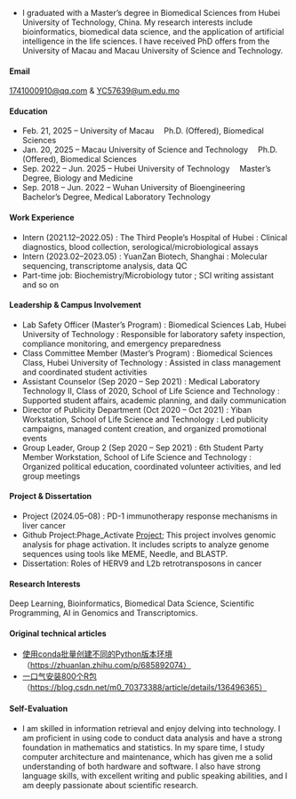 

- I graduated with a Master’s degree in Biomedical Sciences from Hubei University of Technology, China. My research interests include bioinformatics, biomedical data science, and the application of artificial intelligence in the life sciences. I have received PhD offers from the University of Macau and Macau University of Science and Technology.


#### Email
1741000910@qq.com & YC57639@um.edu.mo

#### Education
- Feb. 21, 2025 – University of Macau
 Ph.D. (Offered), Biomedical Sciences
- Jan. 20, 2025 – Macau University of Science and Technology
 Ph.D. (Offered), Biomedical Sciences
- Sep. 2022 – Jun. 2025 – Hubei University of Technology
 Master’s Degree, Biology and Medicine
- Sep. 2018 – Jun. 2022 – Wuhan University of Bioengineering
 Bachelor’s Degree, Medical Laboratory Technology

#### Work Experience
- Intern (2021.12–2022.05) : The Third People’s Hospital of Hubei : Clinical diagnostics, blood collection, serological/microbiological assays  
- Intern (2023.02–2023.05) : YuanZan Biotech, Shanghai : Molecular sequencing, transcriptome analysis, data QC
- Part-time job: Biochemistry/Microbiology tutor ; SCI writing assistant and so on

####  Leadership & Campus Involvement
- Lab Safety Officer (Master’s Program) : Biomedical Sciences Lab, Hubei University of Technology : Responsible for laboratory safety inspection, compliance monitoring, and emergency preparedness
- Class Committee Member (Master’s Program) : Biomedical Sciences Class, Hubei University of Technology : Assisted in class management and coordinated student activities
- Assistant Counselor (Sep 2020 – Sep 2021) : Medical Laboratory Technology II, Class of 2020, School of Life Science and Technology : Supported student affairs, academic planning, and daily communication
- Director of Publicity Department (Oct 2020 – Oct 2021) : Yiban Workstation, School of Life Science and Technology : Led publicity campaigns, managed content creation, and organized promotional events
- Group Leader, Group 2 (Sep 2020 – Sep 2021) : 6th Student Party Member Workstation, School of Life Science and Technology : Organized political education, coordinated volunteer activities, and led group meetings

#### Project & Dissertation
- Project (2024.05–08) : PD-1 immunotherapy response mechanisms in liver cancer
- Github Project:Phage_Activate [Project](https://github.com/zequanhan/phage_activate); This project involves genomic analysis for phage activation. It includes scripts to analyze genome sequences using tools like MEME, Needle, and BLASTP.
- Dissertation: Roles of HERV9 and L2b retrotransposons in cancer
  
#### Research Interests
Deep Learning, Bioinformatics, Biomedical Data Science, Scientific Programming, AI in Genomics and Transcriptomics.

#### Original technical articles
- [使用conda批量创建不同的Python版本环境](https://zhuanlan.zhihu.com/p/685892074)（https://zhuanlan.zhihu.com/p/685892074）
- [一口气安装800个R包](https://blog.csdn.net/m0_70373388/article/details/136496365)（https://blog.csdn.net/m0_70373388/article/details/136496365）

#### Self-Evaluation
- I am skilled in information retrieval and enjoy delving into technology. I am proficient in using code to conduct data analysis and have a strong foundation in mathematics and statistics. In my spare time, I study computer architecture and maintenance, which has given me a solid understanding of both hardware and software. I also have strong language skills, with excellent writing and public speaking abilities, and I am deeply passionate about scientific research.
